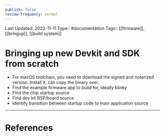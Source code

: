 ```yaml
---
publish: false
review-frequency: normal
---
```

Last Updated: 2022-11-11
Type:: #documentation 
Tags:: [[firmware]], [[bringup]], [[build system]]

# Bringing up new Devkit and SDK from scratch
- For macOS toolchain, you need to download the signed and notarized version. Install it, can copy the binary over.
- Find the example firmware app to build for, ideally blinky
- Find the chip startup source
- Find dev kit BSP/board source
- Identify transition between startup code to main application source

---
# References